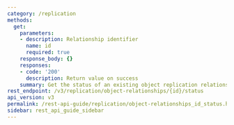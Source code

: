 ```yaml
---
category: /replication
methods:
  get:
    parameters:
    - description: Relationship identifier
      name: id
      required: true
    response_body: {}
    responses:
    - code: '200'
      description: Return value on success
    summary: Get the status of an existing object replication relationship.
rest_endpoint: /v3/replication/object-relationships/{id}/status
api_version: v3
permalink: /rest-api-guide/replication/object-relationships_id_status.html
sidebar: rest_api_guide_sidebar
---
```

